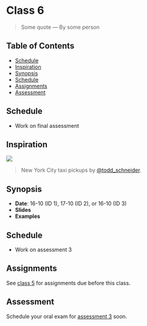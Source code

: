 # Class 6

> Some quote
> — By some person

## Table of Contents

*   [Schedule](#schedule)
*   [Inspiration](#inspiration)
*   [Synopsis](#synopsis)
*   [Schedule](#schedule-1)
*   [Assignments](#assignments)
*   [Assessment](#assessment)

## Schedule

*   Work on final assessment

## Inspiration

[![][inspiration-cover]][inspiration-link]

> New York City taxi pickups by [@todd_schneider][inspiration-author].

## Synopsis

*   **Date**: 16-10 (ID 1), 17-10 (ID 2), or 16-10 (ID 3)
*   **Slides**
*   **Examples**

## Schedule

*   Work on assessment 3

## Assignments

See [class 5][c5] for assignments due before this class.

## Assessment

Schedule your oral exam for [assessment 3][a3] soon.

[inspiration-cover]: images/taxi.jpg

[inspiration-link]: http://toddwschneider.com/posts/analyzing-1-1-billion-nyc-taxi-and-uber-trips-with-a-vengeance/

[inspiration-author]: https://twitter.com/todd_schneider

[c5]: class-5.md#assignments

[a3]: assessment-3
